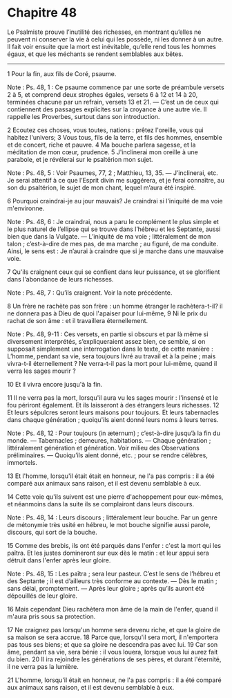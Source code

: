 # Chapitre 48

Le Psalmiste prouve l’inutilité des richesses, en montrant qu’elles ne peuvent ni conserver la vie à celui qui les possède, ni les donner à un autre.
Il fait voir ensuite que la mort est inévitable, qu’elle rend tous les hommes égaux, et que les méchants se rendent semblables aux bêtes.

***

1 Pour la fin, aux fils de Coré, psaume.

<span class="bible-note">Note : </span> Ps. 48, 1 : Ce psaume commence par une sorte de préambule versets 2 à 5, et comprend deux strophes égales, versets 6 à 12 et 14 à 20, terminées chacune par un refrain, versets 13 et 21. ― C’est un de ceux qui contiennent des passages explicites sur la croyance à une autre vie. Il rappelle les Proverbes, surtout dans son introduction.


2 Ecoutez ces choses, vous toutes, nations : prêtez l'oreille, vous qui habitez l'univers; 3 Vous tous, fils de la terre, et fils des hommes, ensemble et de concert, riche et pauvre. 4 Ma bouche parlera sagesse, et la méditation de mon cœur, prudence. 5 J'inclinerai mon oreille à une parabole, et je révélerai sur le psaltérion mon sujet.

<span class="bible-note">Note : </span> Ps. 48, 5 : Voir Psaumes, 77, 2 ; Matthieu, 13, 35. ― J’inclinerai, etc. Je serai attentif à ce que l’Esprit divin me suggérera, et je ferai connaître, au son du psaltérion, le sujet de mon chant, lequel m’aura été inspiré.


6 Pourquoi craindrai-je au jour mauvais? Je craindrai si l'iniquité de ma voie m'environne.

<span class="bible-note">Note : </span> Ps. 48, 6 : Je craindrai, nous a paru le complément le plus simple et le plus naturel de l’ellipse qui se trouve dans l’hébreu et les Septante, aussi bien que dans la Vulgate. ― L’iniquité de ma voie ; littéralement de mon talon ; c’est-à-dire de mes pas, de ma marche ; au figuré, de ma conduite. Ainsi, le sens est : Je n’aurai à craindre que si je marche dans une mauvaise voie.

7 Qu'ils craignent ceux qui se confient dans leur puissance, et se glorifient dans l'abondance de leurs richesses.

<span class="bible-note">Note : </span> Ps. 48, 7 : Qu’ils craignent. Voir la note précédente.

8 Un frère ne rachète pas son frère : un homme étranger le rachètera-t-il? il ne donnera pas à Dieu de quoi l'apaiser pour lui-même, 9 Ni le prix du rachat de son âme : et il travaillera éternellement.

<span class="bible-note">Note : </span> Ps. 48, 9-11 : Ces versets, en partie si obscurs et par là même si diversement interprétés, s’expliqueraient assez bien, ce semble, si on supposait simplement une interrogation dans le texte, de cette manière : L’homme, pendant sa vie, sera toujours livré au travail et à la peine ; mais vivra-t-il éternellement ? Ne verra-t-il pas la mort pour lui-même, quand il verra les sages mourir ?

10 Et il vivra encore jusqu'à la fin.


11 Il ne verra pas la mort, lorsqu'il aura vu les sages mourir : l'insensé et le fou périront également. Et ils laisseront à des étrangers leurs richesses. 12 Et leurs sépulcres seront leurs maisons pour toujours. Et leurs tabernacles dans chaque génération ; quoiqu'ils aient donné leurs noms à leurs terres.

<span class="bible-note">Note : </span> Ps. 48, 12 : Pour toujours (in æternum) ; c’est-à-dire jusqu’à la fin du monde. ― Tabernacles ; demeures, habitations. ― Chaque génération ; littéralement génération et génération. Voir milieu des Observations préliminaires. ― Quoiqu’ils aient donné, etc. ; pour se rendre célèbres, immortels.

13 Et l'homme, lorsqu'il était était en honneur, ne l'a pas compris : il a été comparé aux animaux sans raison, et il est devenu semblable à eux.


14 Cette voie qu'ils suivent est une pierre d'achoppement pour eux-mêmes, et néanmoins dans la suite ils se complairont dans leurs discours.

<span class="bible-note">Note : </span> Ps. 48, 14 : Leurs discours ; littéralement leur bouche. Par un genre de métonymie très usité en hébreu, le mot bouche signifie aussi parole, discours, qui sort de la bouche.

15 Comme des brebis, ils ont été parqués dans l'enfer : c'est la mort qui les paîtra. Et les justes domineront sur eux dès le matin : et leur appui sera détruit dans l'enfer après leur gloire.

<span class="bible-note">Note : </span> Ps. 48, 15 : Les paîtra ; sera leur pasteur. C’est le sens de l’hébreu et des Septante ; il est d’ailleurs très conforme au contexte. ― Dès le matin ; sans délai, promptement. ― Après leur gloire ; après qu’ils auront été dépouillés de leur gloire.

16 Mais cependant Dieu rachètera mon âme de la main de l'enfer, quand il m'aura pris sous sa protection.


17 Ne craignez pas lorsqu'un homme sera devenu riche, et que la gloire de sa maison se sera accrue. 18 Parce que, lorsqu'il sera mort, il n'emportera pas tous ses biens; et que sa gloire ne descendra pas avec lui. 19 Car son âme, pendant sa vie, sera bénie : il vous louera, lorsque vous lui aurez fait du bien. 20 Il ira rejoindre les générations de ses pères, et durant l'éternité, il ne verra pas la lumière.


21 L'homme, lorsqu'il était en honneur, ne l'a pas compris : il a été comparé aux animaux sans raison, et il est devenu semblable à eux.

